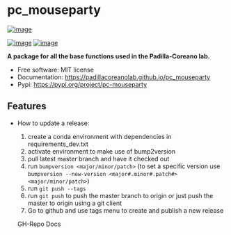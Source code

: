 # pc_mouseparty


[![image](https://img.shields.io/pypi/v/pc_mouseparty.svg)](https://pypi.python.org/pypi/pc_mouseparty)
<!-- [![image](https://img.shields.io/conda/vn/conda-forge/pc_mouseparty.svg)](https://anaconda.org/conda-forge/pc_mouseparty) -->
[![image](https://img.shields.io/badge/License-MIT-yellow.svg)](https://opensource.org/licenses/MIT)
[![image](https://github.com/gee-community/geemap/workflows/docs/badge.svg)](https://padillacoreanolab.github.io/pc_mouseparty)


**A package for all the base functions used in the Padilla-Coreano lab.**


-   Free software: MIT license
-   Documentation: https://padillacoreanolab.github.io/pc_mouseparty
-   Pypi: https://pypi.org/project/pc-mouseparty
    

## Features

-   How to update a release:
    1. create a conda environment with dependencies in requirements_dev.txt
    2. activate environment to make use of bump2version
    3. pull latest master branch and have it checked out
    4. run `bumpversion <major/minor/patch>` (to set a specific version use `bumpversion --new-version <major#.minor#.patch#> <major/minor/patch>`)
    5. run `git push --tags`
    6. run `git push` to push the master branch to origin or just push the master to origin using a git client
    7. Go to github and use tags menu to create and publish a new release

    GH-Repo Docs
